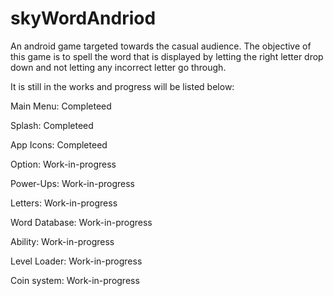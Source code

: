 skyWordAndriod
==============
An android game targeted towards the casual audience. The objective of this game is to spell the word that is displayed by letting the right letter drop down and not letting any incorrect letter go through.

It is still in the works and progress will be listed below:

Main Menu: Completeed

Splash: Completeed

App Icons: Completeed

Option: Work-in-progress

Power-Ups: Work-in-progress

Letters: Work-in-progress

Word Database: Work-in-progress

Ability: Work-in-progress

Level Loader: Work-in-progress

Coin system: Work-in-progress
